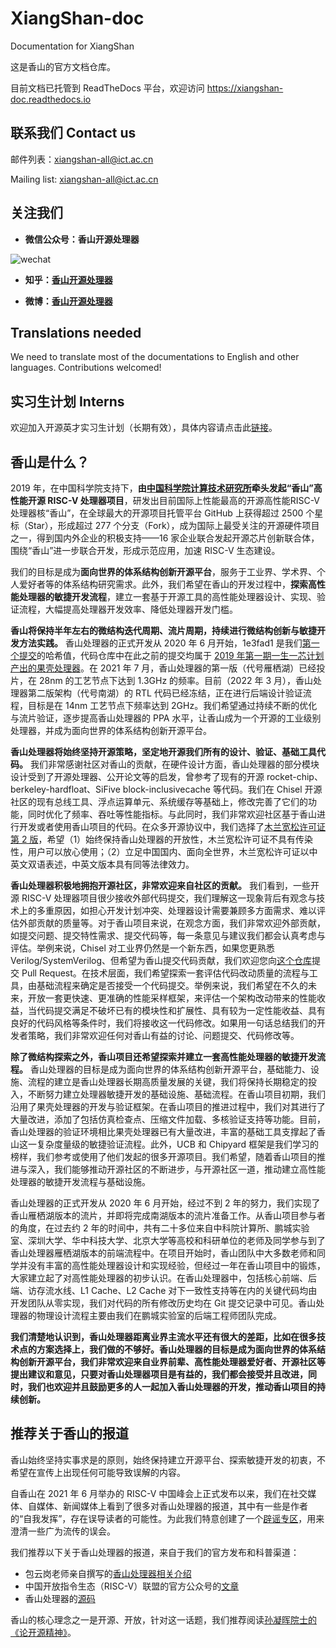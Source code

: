# XiangShan-doc
Documentation for XiangShan

这是香山的官方文档仓库。

目前文档已托管到 ReadTheDocs 平台，欢迎访问 https://xiangshan-doc.readthedocs.io



## 联系我们 Contact us
邮件列表：xiangshan-all@ict.ac.cn

Mailing list: xiangshan-all@ict.ac.cn



## 关注我们

- **微信公众号：香山开源处理器**

![wechat](articles/wechat.png)

- **知乎：[香山开源处理器](https://www.zhihu.com/people/openxiangshan)**

- **微博：[香山开源处理器](https://weibo.com/u/7706264932)**



## Translations needed

We need to translate most of the documentations to English and other languages. Contributions welcomed!



## 实习生计划 Interns

欢迎加入开源英才实习生计划（长期有效），具体内容请点击此[链接](articles/开源英才实习生计划.pdf)。



## 香山是什么？

2019 年，在中国科学院支持下，**由[中国科学院计算技术研究所](http://www.ict.ac.cn/)牵头发起“香山”高性能开源 RISC-V 处理器项目**，研发出目前国际上性能最高的开源高性能RISC-V处理器核“香山”，在全球最大的开源项目托管平台 GitHub 上获得超过 2500 个星标（Star），形成超过 277 个分支（Fork），成为国际上最受关注的开源硬件项目之一，得到国内外企业的积极支持——16 家企业联合发起开源芯片创新联合体，围绕“香山”进一步联合开发，形成示范应用，加速 RISC-V 生态建设。

我们的目标是成为**面向世界的体系结构创新开源平台**，服务于工业界、学术界、个人爱好者等的体系结构研究需求。此外，我们希望在香山的开发过程中，**探索高性能处理器的敏捷开发流程**，建立一套基于开源工具的高性能处理器设计、实现、验证流程，大幅提高处理器开发效率、降低处理器开发门槛。

**香山将保持半年左右的微结构迭代周期、流片周期，持续进行微结构创新与敏捷开发方法实践。** 香山处理器的正式开发从 2020 年 6 月开始，1e3fad1 是我们[第一个提交](https://github.com/OpenXiangShan/XiangShan/commit/1e3fad102a1e42f73b646332d264923bfbe9c77e)的哈希值，代码仓库中在此之前的提交均属于 [2019 年第一期一生一芯计划产出的果壳处理器](https://github.com/OSCPU/NutShell)。在 2021 年 7 月，香山处理器的第一版（代号雁栖湖）已经投片，在 28nm 的工艺节点下达到 1.3GHz 的频率。目前（2022 年 3 月），香山处理器第二版架构（代号南湖）的 RTL 代码已经冻结，正在进行后端设计验证流程，目标是在 14nm 工艺节点下频率达到 2GHz。我们希望通过持续不断的优化与流片验证，逐步提高香山处理器的 PPA 水平，让香山成为一个开源的工业级别处理器，并成为面向世界的体系结构创新开源平台。

**香山处理器将始终坚持开源策略，坚定地开源我们所有的设计、验证、基础工具代码。** 我们非常感谢社区对香山的贡献，在硬件设计方面，香山处理器的部分模块设计受到了开源处理器、公开论文等的启发，曾参考了现有的开源 rocket-chip、berkeley-hardfloat、SiFive block-inclusivecache 等代码。我们在 Chisel 开源社区的现有总线工具、浮点运算单元、系统缓存等基础上，修改完善了它们的功能，同时优化了频率、吞吐等性能指标。与此同时，我们非常欢迎社区基于香山进行开发或者使用香山项目的代码。在众多开源协议中，我们选择了[木兰宽松许可证第 2 版](http://license.coscl.org.cn/MulanPSL2/)，希望（1）始终保持香山处理器的开放性，木兰宽松许可证不具有传染性，用户可以放心使用；（2）立足中国国内、面向全世界，木兰宽松许可证以中英文双语表述，中英文版本具有同等法律效力。

**香山处理器积极地拥抱开源社区，非常欢迎来自社区的贡献。** 我们看到，一些开源 RISC-V 处理器项目很少接收外部代码提交，我们理解这一现象背后有观念与技术上的多重原因，如担心开发计划冲突、处理器设计需要兼顾多方面需求、难以评估外部贡献的质量等。对于香山项目来说，在观念方面，我们非常欢迎外部贡献，如提交问题、提交特性需求、提交代码等，每一条意见与建议我们都会认真考虑与评估。举例来说，Chisel 对工业界仍然是一个新东西，如果您更熟悉 Verilog/SystemVerilog、但希望为香山提交代码贡献，我们欢迎您向[这个仓库](https://github.com/OpenXiangShan/XS-Verilog-Library)提交 Pull Request。在技术层面，我们希望探索一套评估代码改动质量的流程与工具，由基础流程来确定是否接受一个代码提交。举例来说，我们希望在不久的未来，开放一套更快速、更准确的性能采样框架，来评估一个架构改动带来的性能收益，当代码提交满足不破坏已有的模块性和扩展性、具有较为一定性能收益、具有良好的代码风格等条件时，我们将接收这一代码修改。如果用一句话总结我们的开发者策略，我们非常欢迎任何对香山有益的讨论、问题提交、代码修改等。

**除了微结构探索之外，香山项目还希望探索并建立一套高性能处理器的敏捷开发流程。** 香山处理器的目标是成为面向世界的体系结构创新开源平台，基础能力、设施、流程的建立是香山处理器长期高质量发展的关键，我们将保持长期稳定的投入，不断努力建立处理器敏捷开发的基础设施、基础流程。在香山项目初期，我们沿用了果壳处理器的开发与验证框架。在香山项目的推进过程中，我们对其进行了大量改进，添加了包括仿真检查点、压缩文件加载、多核验证支持等功能。目前，香山处理器的验证环境相比果壳处理器已有大量改进，丰富的基础工具支撑起了香山这一复杂度量级的敏捷验证流程。此外，UCB 和 Chipyard 框架是我们学习的榜样，我们参考或使用了他们发起的很多开源项目。我们希望，随着香山项目的推进与深入，我们能够推动开源社区的不断进步，与开源社区一道，推动建立高性能处理器的敏捷开发流程与基础设施。

香山处理器的正式开发从 2020 年 6 月开始，经过不到 2 年的努力，我们实现了香山雁栖湖版本的流片，并即将完成南湖版本的流片准备工作。从香山项目参与者的角度，在过去约 2 年的时间中，共有二十多位来自中科院计算所、鹏城实验室、深圳大学、华中科技大学、北京大学等高校和科研单位的老师及同学参与到了香山处理器雁栖湖版本的前端流程中。在项目开始时，香山团队中大多数老师和同学并没有丰富的高性能处理器设计和实现经验，但经过一年在香山项目中的锻炼，大家建立起了对高性能处理器的初步认识。在香山处理器中，包括核心前端、后端、访存流水线、L1 Cache、L2 Cache 对下一致性支持等在内的关键代码均由开发团队从零实现，我们对代码的所有修改历史均在 Git 提交记录中可见。香山处理器的物理设计流程主要由我们在鹏城实验室的后端工程师团队完成。

**我们清楚地认识到，香山处理器距离业界主流水平还有很大的差距，比如在很多技术点的方案选择上，我们做的不够好。香山处理器的目标是成为面向世界的体系结构创新开源平台，我们非常欢迎来自业界前辈、高性能处理器爱好者、开源社区等提出建议和意见，只要对香山处理器项目是有益的，我们都会接受并且改进，同时，我们也欢迎并且鼓励更多的人一起加入香山处理器的开发，推动香山项目的持续创新。**




## 推荐关于香山的报道

香山始终坚持实事求是的原则，始终保持建立开源平台、探索敏捷开发的初衷，不希望在宣传上出现任何可能导致误解的内容。

自香山在 2021 年 6 月举办的 RISC-V 中国峰会上正式发布以来，我们在社交媒体、自媒体、新闻媒体上看到了很多对香山处理器的报道，其中有一些是作者的“自我发挥”，存在误导读者的可能性。为此我们特意创建了一个[辟谣专区](https://github.com/OpenXiangShan/XiangShan-doc/tree/main/clarifications)，用来澄清一些广为流传的误会。

我们推荐以下关于香山处理器的报道，来自于我们的官方发布和科普渠道：

- 包云岗老师亲自撰写的[香山处理器相关介绍](https://www.zhihu.com/question/466393646/answer/1955410750)
- 中国开放指令生态（RISC-V）联盟的官方公众号的[文章](https://mp.weixin.qq.com/s/MAkxKZ1eS4UwBkvgD91Xng)
- 香山处理器的[源码](https://github.com/OpenXiangShan)

香山的核心理念之一是开源、开放，针对这一话题，我们推荐阅读[孙凝晖院士的《论开源精神》](https://mp.weixin.qq.com/s/1Irs9a0EKoB7P-J_4ju66A)。
